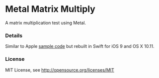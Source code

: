 Metal Matrix Multiply
=====================
A matrix multiplication test using Metal.

### Details
Similar to Apple [sample code] but rebuilt in Swift for iOS 9 and OS X 10.11.

[sample code]: https://developer.apple.com/library/ios/samplecode/MetalPartialSumsCompute

### License
MIT License, see http://opensource.org/licenses/MIT
